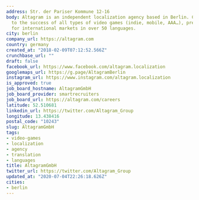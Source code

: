 ```yaml
---
address: Str. der Pariser Kommune 12-16
body: Altagram is an independent localization agency based in Berlin. Contributes
  to the success of all types of video games (indie, mobile, AAA…), preparing them
  for international markets in over 50 languages.
city: berlin
company_url: https://altagram.com
country: germany
created_at: "2018-02-09T07:12:52.566Z"
crunchbase_url: ""
draft: false
facebook_url: https://www.facebook.com/altagram.localization
googlemaps_url: https://g.page/AltagramBerlin
instagram_url: https://www.instagram.com/altagram.localization
is_approved: true
job_board_hostname: AltagramGmbH
job_board_provider: smartrecruiters
job_board_url: https://altagram.com/careers
latitude: 52.510681
linkedin_url: https://twitter.com/Altagram_Group
longitude: 13.438416
postal_code: "10243"
slug: AltagramGmbH
tags:
- video-games
- localization
- agency
- translation
- languages
title: AltagramGmbH
twitter_url: https://twitter.com/Altagram_Group
updated_at: "2020-07-04T22:26:18.626Z"
cities:
- berlin
---
```

